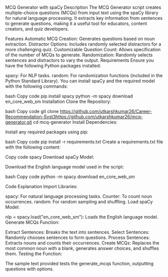 
MCQ Generator with spaCy
Description
The MCQ Generator script creates multiple-choice questions (MCQs) from input text using the spaCy library for natural language processing. It extracts key information from sentences to generate questions, making it a useful tool for educators, content creators, and quiz developers.

Features
Automatic MCQ Creation: Generates questions based on noun extraction.
Distractor Options: Includes randomly selected distractors for a more challenging quiz.
Customizable Question Count: Allows specification of the number of MCQs to generate.
Randomization: Randomly selects sentences and distractors to vary the output.
Requirements
Ensure you have the following Python packages installed:

spacy: For NLP tasks.
random: For randomization functions (included in the Python Standard Library).
You can install spaCy and the required model with the following commands:

bash
Copy code
pip install spacy
python -m spacy download en_core_web_sm
Installation
Clone the Repository:

bash
Copy code
git clone https://github.com/utkarshkumar26/Career-Recommendation-Syst3https://github.com/utkarshkumar26/mcq-generator.git
cd mcq-generator
Install Dependencies:

Install any required packages using pip:

bash
Copy code
pip install -r requirements.txt
Create a requirements.txt file with the following content:

Copy code
spacy
Download spaCy Model:

Download the English language model used in the script:

bash
Copy code
python -m spacy download en_core_web_sm

Code Explanation
Import Libraries:

spacy: For natural language processing tasks.
Counter: To count noun occurrences.
random: For random sampling and shuffling.
Load spaCy Model:

nlp = spacy.load("en_core_web_sm"): Loads the English language model.
Generate MCQs Function:

Extract Sentences: Breaks the text into sentences.
Select Sentences: Randomly chooses sentences to form questions.
Process Sentences: Extracts nouns and counts their occurrences.
Create MCQs: Replaces the most common noun with a blank, generates answer choices, and shuffles them.
Testing the Function:

The sample text provided tests the generate_mcqs function, outputting questions with options.
